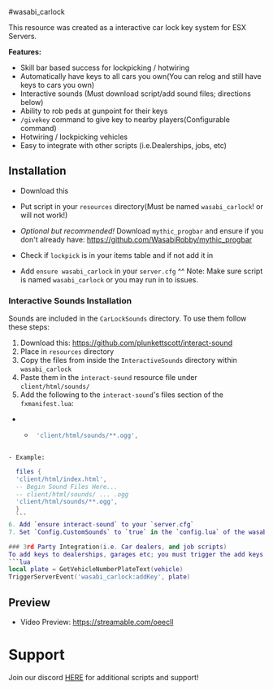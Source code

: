 #wasabi_carlock

This resource was created as a interactive car lock key system for ESX Servers.

<b>Features:</b>
- Skill bar based success for lockpicking / hotwiring
- Automatically have keys to all cars you own(You can relog and still have keys to cars you own)
- Interactive sounds (Must download script/add sound files; directions below)
- Ability to rob peds at gunpoint for their keys
- `/givekey` command to give key to nearby players(Configurable command)
- Hotwiring / lockpicking vehicles
- Easy to integrate with other scripts (i.e.Dealerships, jobs, etc)


## Installation

- Download this

- Put script in your `resources` directory(Must be named `wasabi_carlock`! or will not work!)

- *Optional but recommended!* Download `mythic_progbar` and ensure if you don't already have: https://github.com/WasabiRobby/mythic_progbar

- Check if `lockpick` is in your items table and if not add it in


- Add `ensure wasabi_carlock` in your `server.cfg`
  ^^ Note: Make sure script is named `wasabi_carlock` or you may run in to issues.

### Interactive Sounds Installation
Sounds are included in the `CarLockSounds` directory. To use them follow these steps:
1. Download this: https://github.com/plunkettscott/interact-sound
2. Place in `resources` directory
3. Copy the files from inside the `InteractiveSounds` directory within `wasabi_carlock`
4. Paste them in the `interact-sound` resource file under `client/html/sounds/`
5. Add the following to the `interact-sound`'s files section of the  `fxmanifest.lua`:
 -   - ```lua
        'client/html/sounds/**.ogg',
      ```
    - Example:
  ```lua
    files {
    'client/html/index.html',
    -- Begin Sound Files Here...
    -- client/html/sounds/ ... .ogg
    'client/html/sounds/**.ogg',
    }
    ```
6. Add `ensure interact-sound` to your `server.cfg`
7. Set `Config.CustomSounds` to `true` in the `config.lua` of the wasabi_carlock resource. 

### 3rd Party Integration(i.e. Car dealers, and job scripts)
To add keys to dealerships, garages etc; you must trigger the add keys event. Here is an example below:
```lua
local plate = GetVehicleNumberPlateText(vehicle)
TriggerServerEvent('wasabi_carlock:addKey', plate)
```

## Preview
- Video Preview: https://streamable.com/oeecll

# Support
Join our discord <a href='https://discord.gg/XJFNyMy3Bv'>HERE</a> for additional scripts and support!
